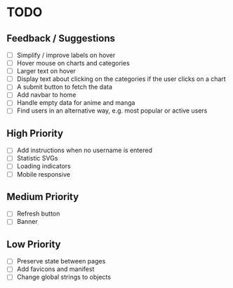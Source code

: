 # TODO

## Feedback / Suggestions

- [ ] Simplify / improve labels on hover
- [ ] Hover mouse on charts and categories
- [ ] Larger text on hover
- [ ] Display text about clicking on the categories if the user clicks on a chart
- [ ] A submit button to fetch the data
- [ ] Add navbar to home
- [ ] Handle empty data for anime and manga
- [ ] Find users in an alternative way, e.g. most popular or active users

## High Priority

- [ ] Add instructions when no username is entered
- [ ] Statistic SVGs
- [ ] Loading indicators
- [ ] Mobile responsive

## Medium Priority

- [ ] Refresh button
- [ ] Banner

## Low Priority

- [ ] Preserve state between pages
- [ ] Add favicons and manifest
- [ ] Change global strings to objects
